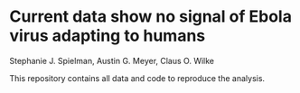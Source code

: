 Current data show no signal of Ebola virus adapting to humans
=============================================================
Stephanie J. Spielman, Austin G. Meyer, Claus O. Wilke

This repository contains all data and code to reproduce the analysis.
